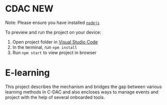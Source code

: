 # CDAC NEW

  Note: Please ensure you have installed <code><a href="https://nodejs.org/en/download/">nodejs</a></code>

  To preview and run the project on your device:
  1) Open project folder in <a href="https://code.visualstudio.com/download">Visual Studio Code</a>
  2) In the terminal, run `npm install`
  3) Run `npm start` to view project in browser
# E-learning
This project describes the mechanism and bridges the gap between various learning methods  in C-DAC and also encloses ways to manage events and project with the help of several onboarded tools.
